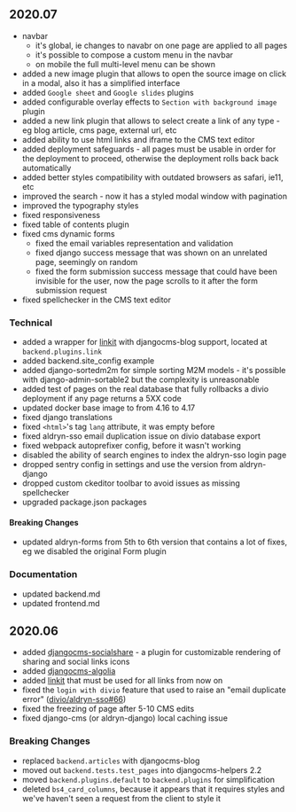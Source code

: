2020.07
-------------------------------------------------------------------------------

- navbar
    - it's global, ie changes to navabr on one page are applied to all pages
    - it's possible to compose a custom menu in the navbar
    - on mobile the full multi-level menu can be shown
- added a new image plugin that allows to open the source image on click in a modal, also it has a simplified interface
- added `Google sheet` and `Google slides` plugins
- added configurable overlay effects to `Section with background image` plugin
- added a new link plugin that allows to select create a link of any type - eg blog article, cms page, external url, etc
- added ability to use html links and iframe to the CMS text editor
- added deployment safeguards - all pages must be usable in order for the deployment to proceed, otherwise the deployment rolls back back automatically
- added better styles compatibility with outdated browsers as safari, ie11, etc
- improved the search - now it has a styled modal window with pagination
- improved the typography styles
- fixed responsiveness
- fixed table of contents plugin
- fixed cms dynamic forms
    - fixed the email variables representation and validation
    - fixed django success message that was shown on an unrelated page, seemingly on random
    - fixed the form submission success message that could have been invisible for the user, now the page scrolls to it after the form submission request
- fixed spellchecker in the CMS text editor

### Technical

- added a wrapper for [linkit](https://github.com/dreipol/linkit) with djangocms-blog support, located at `backend.plugins.link`
- added backend.site_config example
- added django-sortedm2m for simple sorting M2M models - it's possible with django-admin-sortable2 but the complexity is unreasonable
- added test of pages on the real database that fully rollbacks a divio deployment if any page returns a 5XX code 
- updated docker base image to from 4.16 to 4.17
- fixed django translations
- fixed `<html>`'s tag `lang` attribute, it was empty before
- fixed aldryn-sso email duplication issue on divio database export
- fixed webpack autoprefixer config, before it wasn't working
- disabled the ability of search engines to index the aldryn-sso login page
- dropped sentry config in settings and use the version from aldryn-django
- dropped custom ckeditor toolbar to avoid issues as missing spellchecker
- upgraded package.json packages

#### Breaking Changes

- updated aldryn-forms from 5th to 6th version that contains a lot of fixes, eg we disabled the original Form plugin

### Documentation

- updated backend.md
- updated frontend.md

2020.06
-------------------------------------------------------------------------------

- added [djangocms-socialshare](https://gitlab.com/what-digital/djangocms-socialshare) - a plugin for customizable rendering of sharing and social links icons
- added [djangocms-algolia](https://gitlab.com/victor.yunenko/djangocms-algolia)
- added [linkit](https://github.com/dreipol/linkit) that must be used for all links from now on
- fixed the `login with divio` feature that used to raise an "email duplicate error" ([divio/aldryn-sso#66](https://github.com/divio/aldryn-sso/issues/66))
- fixed the freezing of page after 5-10 CMS edits
- fixed django-cms (or aldryn-django) local caching issue

### Breaking Changes

- replaced `backend.articles` with djangocms-blog
- moved out `backend.tests.test_pages` into djangocms-helpers 2.2
- moved `backend.plugins.default` to `backend.plugins` for simplification
- deleted `bs4_card_columns`, because it appears that it requires styles and we've haven't seen a request from the client to style it
